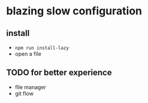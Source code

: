# blazing slow configuration
## install
- `npm run install-lazy`
- open a file

## TODO for better experience
- file manager
- git flow

